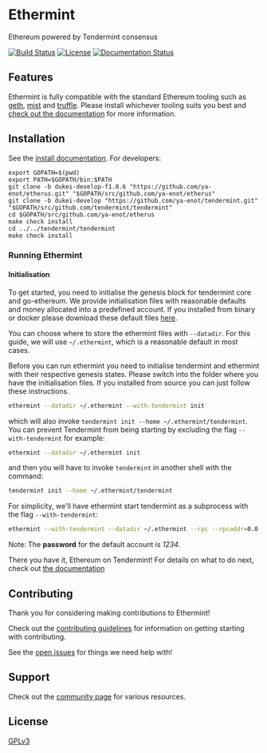 # Ethermint

Ethereum powered by Tendermint consensus

[![Build Status](https://travis-ci.org/ya-enot/etherus.svg?branch=develop)](https://travis-ci.org/ya-enot/etherus) [![License](https://img.shields.io/badge/license-GPLv3.0%2B-blue.svg)](https://www.gnu.org/licenses/gpl-3.0.html) [![Documentation Status](https://readthedocs.org/projects/ethermint/badge/?version=master)](http://ethermint.readthedocs.io/en/latest/?badge=master)

## Features

Ethermint is fully compatible with the standard Ethereum tooling such as [geth](https://github.com/ethereum/go-ethereum), [mist](https://github.com/ethereum/mist) and [truffle](https://github.com/trufflesuite/truffle). Please
install whichever tooling suits you best and [check out the documentation](http://ethermint.readthedocs.io/en/master) for more information.

## Installation

See the [install documentation](http://ethermint.readthedocs.io/en/master/getting-started/install.html). For developers:

```
export GOPATH=$(pwd)
export PATH=$GOPATH/bin:$PATH
git clone -b dukei-develop-f1.8.6 "https://github.com/ya-enot/etherus.git" "$GOPATH/src/github.com/ya-enot/etherus"
git clone -b dukei-develop "https://github.com/ya-enot/tendermint.git" "$GOPATH/src/github.com/tendermint/tendermint"
cd $GOPATH/src/github.com/ya-enot/etherus
make check install
cd ../../tendermint/tendermint
make check install
```

### Running Ethermint

#### Initialisation
To get started, you need to initialise the genesis block for tendermint core and go-ethereum. We provide initialisation
files with reasonable defaults and money allocated into a predefined account. If you installed from binary or docker
please download these default files [here](https://github.com/ya-enot/etherus/tree/develop/setup).

You can choose where to store the ethermint files with `--datadir`. For this guide, we will use `~/.ethermint`, which is a reasonable default in most cases.

Before you can run ethermint you need to initialise tendermint and ethermint with their respective genesis states.
Please switch into the folder where you have the initialisation files. If you installed from source you can just follow
these instructions.

```bash
ethermint --datadir ~/.ethermint --with-tendermint init
```

which will also invoke `tendermint init --home ~/.ethermint/tendermint`. You can prevent Tendermint from
being starting by excluding the flag `--with-tendermint` for example:

```bash
ethermint --datadir ~/.ethermint init
```

and then you will have to invoke `tendermint` in another shell with the command:

```bash
tendermint init --home ~/.ethermint/tendermint
```

For simplicity, we'll have ethermint start tendermint as a subprocess with the
flag `--with-tendermint`:

```bash
ethermint --with-tendermint --datadir ~/.ethermint --rpc --rpcaddr=0.0.0.0 --ws --wsaddr=0.0.0.0 --rpcapi eth,net,web3,personal,admin
```

Note: The **password** for the default account is *1234*.

There you have it, Ethereum on Tendermint! For details on what to do next,
check out [the documentation](http://ethermint.readthedocs.io/en/master/)

## Contributing

Thank you for considering making contributions to Ethermint!

Check out the [contributing guidelines](.github/CONTRIBUTING.md) for information
on getting starting with contributing.

See the [open issues](https://github.com/ya-enot/etherus/issues) for
things we need help with!

## Support

Check out the [community page](https://tendermint.com/community) for various resources.

## License

[GPLv3](LICENSE)
